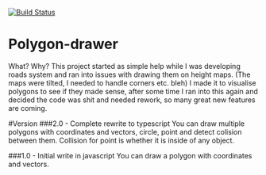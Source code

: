 [![Build Status](https://travis-ci.org/adsamcik/Polygons.svg?branch=master)](https://travis-ci.org/adsamcik/Polygons)

# Polygon-drawer
What? Why? This project started as simple help while I was developing roads system and ran into issues with drawing them on height maps. (The maps were tilted, I needed to handle corners etc. bleh)
I made it to visualise polygons to see if they made sense, after some time I ran into this again and decided the code was shit and needed rework, so many great new features are coming.

#Version
###2.0 - Complete rewrite to typescript
You can draw multiple polygons with coordinates and vectors, circle, point and detect colision between them. Collision for point is whether it is inside of any object.

###1.0 - Initial write in javascript
You can draw a polygon with coordinates and vectors.
